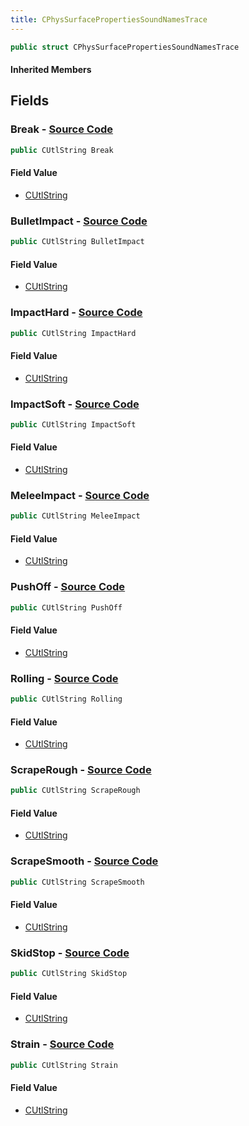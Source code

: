 ```yaml
---
title: CPhysSurfacePropertiesSoundNamesTrace
---
```


```csharp
public struct CPhysSurfacePropertiesSoundNamesTrace
```

#### Inherited Members

## Fields

### **Break** - [Source Code](https://github.com/swiftly-solution/swiftlys2/blob/main/managed/src/SwiftlyS2.Shared/Natives/Structs/CPhysSurfacePropertiesSoundNames.cs#L14)

```csharp
public CUtlString Break
```

#### Field Value

- [CUtlString](/docs/api/shared/natives/cutlstring)

### **BulletImpact** - [Source Code](https://github.com/swiftly-solution/swiftlys2/blob/main/managed/src/SwiftlyS2.Shared/Natives/Structs/CPhysSurfacePropertiesSoundNames.cs#L12)

```csharp
public CUtlString BulletImpact
```

#### Field Value

- [CUtlString](/docs/api/shared/natives/cutlstring)

### **ImpactHard** - [Source Code](https://github.com/swiftly-solution/swiftlys2/blob/main/managed/src/SwiftlyS2.Shared/Natives/Structs/CPhysSurfacePropertiesSoundNames.cs#L9)

```csharp
public CUtlString ImpactHard
```

#### Field Value

- [CUtlString](/docs/api/shared/natives/cutlstring)

### **ImpactSoft** - [Source Code](https://github.com/swiftly-solution/swiftlys2/blob/main/managed/src/SwiftlyS2.Shared/Natives/Structs/CPhysSurfacePropertiesSoundNames.cs#L8)

```csharp
public CUtlString ImpactSoft
```

#### Field Value

- [CUtlString](/docs/api/shared/natives/cutlstring)

### **MeleeImpact** - [Source Code](https://github.com/swiftly-solution/swiftlys2/blob/main/managed/src/SwiftlyS2.Shared/Natives/Structs/CPhysSurfacePropertiesSoundNames.cs#L16)

```csharp
public CUtlString MeleeImpact
```

#### Field Value

- [CUtlString](/docs/api/shared/natives/cutlstring)

### **PushOff** - [Source Code](https://github.com/swiftly-solution/swiftlys2/blob/main/managed/src/SwiftlyS2.Shared/Natives/Structs/CPhysSurfacePropertiesSoundNames.cs#L17)

```csharp
public CUtlString PushOff
```

#### Field Value

- [CUtlString](/docs/api/shared/natives/cutlstring)

### **Rolling** - [Source Code](https://github.com/swiftly-solution/swiftlys2/blob/main/managed/src/SwiftlyS2.Shared/Natives/Structs/CPhysSurfacePropertiesSoundNames.cs#L13)

```csharp
public CUtlString Rolling
```

#### Field Value

- [CUtlString](/docs/api/shared/natives/cutlstring)

### **ScrapeRough** - [Source Code](https://github.com/swiftly-solution/swiftlys2/blob/main/managed/src/SwiftlyS2.Shared/Natives/Structs/CPhysSurfacePropertiesSoundNames.cs#L11)

```csharp
public CUtlString ScrapeRough
```

#### Field Value

- [CUtlString](/docs/api/shared/natives/cutlstring)

### **ScrapeSmooth** - [Source Code](https://github.com/swiftly-solution/swiftlys2/blob/main/managed/src/SwiftlyS2.Shared/Natives/Structs/CPhysSurfacePropertiesSoundNames.cs#L10)

```csharp
public CUtlString ScrapeSmooth
```

#### Field Value

- [CUtlString](/docs/api/shared/natives/cutlstring)

### **SkidStop** - [Source Code](https://github.com/swiftly-solution/swiftlys2/blob/main/managed/src/SwiftlyS2.Shared/Natives/Structs/CPhysSurfacePropertiesSoundNames.cs#L18)

```csharp
public CUtlString SkidStop
```

#### Field Value

- [CUtlString](/docs/api/shared/natives/cutlstring)

### **Strain** - [Source Code](https://github.com/swiftly-solution/swiftlys2/blob/main/managed/src/SwiftlyS2.Shared/Natives/Structs/CPhysSurfacePropertiesSoundNames.cs#L15)

```csharp
public CUtlString Strain
```

#### Field Value

- [CUtlString](/docs/api/shared/natives/cutlstring)

